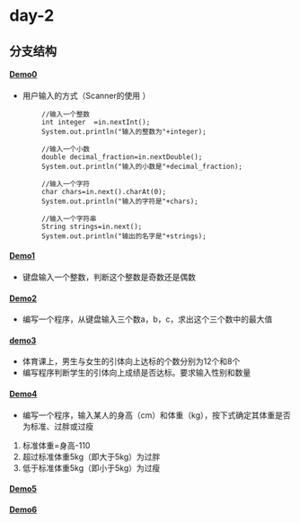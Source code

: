 # day-2
## 分支结构
#### [Demo0](https://github.com/ShenShizhe/java-programme/blob/main/java/day-02/Demo0.java)
- 用户输入的方式（Scanner的使用 ）
```  
		//输入一个整数
		int integer  =in.nextInt();
		System.out.println("输入的整数为"+integer);
    
		//输入一个小数
		double decimal_fraction=in.nextDouble();
		System.out.println("输入的小数是"+decimal_fraction);
    
		//输入一个字符
		char chars=in.next().charAt(0);
		System.out.println("输入的字符是"+chars);
    
		//输入一个字符串
		String strings=in.next();
		System.out.println("输出的名字是"+strings);
```
#### [Demo1](https://github.com/ShenShizhe/java-programme/blob/main/java/day-02/Demo1.java)
- 键盘输入一个整数，判断这个整数是奇数还是偶数
#### [Demo2](https://github.com/ShenShizhe/java-programme/blob/main/java/day-02/Demo2.java)
- 编写一个程序，从键盘输入三个数a，b，c，求出这个三个数中的最大值
#### [demo3](https://github.com/ShenShizhe/java-programme/blob/main/java/day-02/Demo3.java)
- 体育课上，男生与女生的引体向上达标的个数分别为12个和8个
- 编写程序判断学生的引体向上成绩是否达标。要求输入性别和数量
#### [Demo4](https://github.com/ShenShizhe/java-programme/blob/main/java/day-02/Demo4.java)
- 编写一个程序，输入某人的身高（cm）和体重（kg），按下式确定其体重是否为标准、过胖或过瘦
1. 标准体重=身高-110
2. 超过标准体重5kg（即大于5kg）为过胖
3. 低于标准体重5kg（即小于5kg）为过瘦
#### [Demo5](https://github.com/ShenShizhe/java-programme/blob/main/java/day-02/Demo5.java)

#### [Demo6](https://github.com/ShenShizhe/java-programme/blob/main/java/day-02/Demo6.java)
